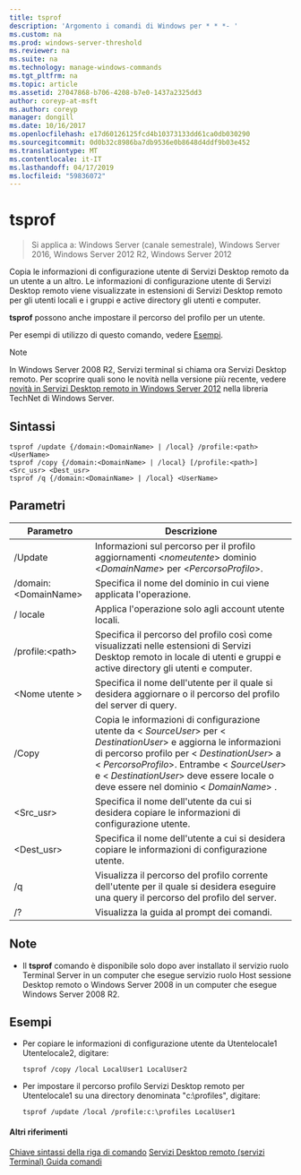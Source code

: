 ```yaml
---
title: tsprof
description: 'Argomento i comandi di Windows per * * *- '
ms.custom: na
ms.prod: windows-server-threshold
ms.reviewer: na
ms.suite: na
ms.technology: manage-windows-commands
ms.tgt_pltfrm: na
ms.topic: article
ms.assetid: 27047868-b706-4208-b7e0-1437a2325dd3
author: coreyp-at-msft
ms.author: coreyp
manager: dongill
ms.date: 10/16/2017
ms.openlocfilehash: e17d60126125fcd4b10373133dd61ca0db030290
ms.sourcegitcommit: 0d0b32c8986ba7db9536e0b8648d4ddf9b03e452
ms.translationtype: MT
ms.contentlocale: it-IT
ms.lasthandoff: 04/17/2019
ms.locfileid: "59836072"
---
```

# <a name="tsprof"></a>tsprof

>Si applica a: Windows Server (canale semestrale), Windows Server 2016, Windows Server 2012 R2, Windows Server 2012

Copia le informazioni di configurazione utente di Servizi Desktop remoto da un utente a un altro.
Le informazioni di configurazione utente di Servizi Desktop remoto viene visualizzate in estensioni di Servizi Desktop remoto per gli utenti locali e i gruppi e active directory gli utenti e computer.

**tsprof** possono anche impostare il percorso del profilo per un utente.

Per esempi di utilizzo di questo comando, vedere [Esempi](#BKMK_examples).

> [!NOTE]
> In Windows Server 2008 R2, Servizi terminal si chiama ora Servizi Desktop remoto. Per scoprire quali sono le novità nella versione più recente, vedere [novità in Servizi Desktop remoto in Windows Server 2012](https://technet.microsoft.com/library/hh831527) nella libreria TechNet di Windows Server.

## <a name="syntax"></a>Sintassi
```
tsprof /update {/domain:<DomainName> | /local} /profile:<path> <UserName>
tsprof /copy {/domain:<DomainName> | /local} [/profile:<path>] <Src_usr> <Dest_usr>
tsprof /q {/domain:<DomainName> | /local} <UserName>
```

## <a name="parameters"></a>Parametri
|Parametro|Descrizione|
|-------|--------|
|/Update|Informazioni sul percorso per il profilo aggiornamenti <*nomeutente*> dominio <*DomainName*> per <*PercorsoProfilo*>.|
|/domain:\<DomainName>|Specifica il nome del dominio in cui viene applicata l'operazione.|
|/ locale|Applica l'operazione solo agli account utente locali.|
|/profile:\<path>|Specifica il percorso del profilo così come visualizzati nelle estensioni di Servizi Desktop remoto in locale di utenti e gruppi e active directory gli utenti e computer.|
|\<Nome utente >|Specifica il nome dell'utente per il quale si desidera aggiornare o il percorso del profilo del server di query.|
|/Copy|Copia le informazioni di configurazione utente da \< *SourceUser*> per \< *DestinationUser*> e aggiorna le informazioni di percorso profilo per \<  *DestinationUser*> a \< *PercorsoProfilo*>. Entrambe \< *SourceUser*> e \< *DestinationUser*> deve essere locale o deve essere nel dominio \< *DomainName*> .|
|\<Src_usr>|Specifica il nome dell'utente da cui si desidera copiare le informazioni di configurazione utente.|
|\<Dest_usr>|Specifica il nome dell'utente a cui si desidera copiare le informazioni di configurazione utente.|
|/q|Visualizza il percorso del profilo corrente dell'utente per il quale si desidera eseguire una query il percorso del profilo del server.|
|/?|Visualizza la guida al prompt dei comandi.|

## <a name="remarks"></a>Note
-   Il **tsprof** comando è disponibile solo dopo aver installato il servizio ruolo Terminal Server in un computer che esegue servizio ruolo Host sessione Desktop remoto o Windows Server 2008 in un computer che esegue Windows Server 2008 R2.

## <a name="BKMK_examples"></a>Esempi
-   Per copiare le informazioni di configurazione utente da Utentelocale1 Utentelocale2, digitare:
    ```
    tsprof /copy /local LocalUser1 LocalUser2
    ```
-   Per impostare il percorso profilo Servizi Desktop remoto per Utentelocale1 su una directory denominata "c:\profiles", digitare:
    ```
    tsprof /update /local /profile:c:\profiles LocalUser1
    ```

#### <a name="additional-references"></a>Altri riferimenti
[Chiave sintassi della riga di comando](command-line-syntax-key.md)
[Servizi Desktop remoto &#40;servizi Terminal&#41; Guida comandi](remote-desktop-services-terminal-services-command-reference.md)
